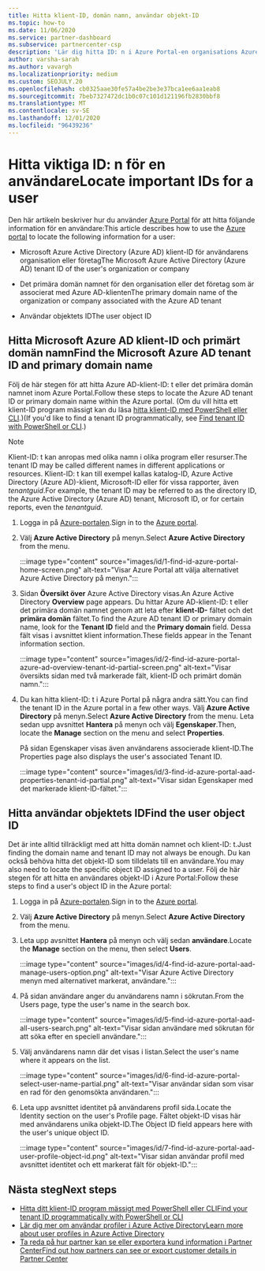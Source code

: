 ```yaml
---
title: Hitta klient-ID, domän namn, användar objekt-ID
ms.topic: how-to
ms.date: 11/06/2020
ms.service: partner-dashboard
ms.subservice: partnercenter-csp
description: 'Lär dig hitta ID: n i Azure Portal-en organisations Azure AD-klient-ID, domän namn eller ett särskilt användar objekt-ID. Vissa uppgifter behöver den här informationen.'
author: varsha-sarah
ms.author: vavargh
ms.localizationpriority: medium
ms.custom: SEOJULY.20
ms.openlocfilehash: cb0325aae30fe57a4be2be3e37bca1ee6aa1eab8
ms.sourcegitcommit: 7beb7327472dc1b0c07c101d121196fb2830bbf8
ms.translationtype: MT
ms.contentlocale: sv-SE
ms.lasthandoff: 12/01/2020
ms.locfileid: "96439236"
---
```

# <a name="locate-important-ids-for-a-user"></a><span data-ttu-id="47b77-104">Hitta viktiga ID: n för en användare</span><span class="sxs-lookup"><span data-stu-id="47b77-104">Locate important IDs for a user</span></span>

<span data-ttu-id="47b77-105">Den här artikeln beskriver hur du använder [Azure Portal](https://portal.azure.com/) för att hitta följande information för en användare:</span><span class="sxs-lookup"><span data-stu-id="47b77-105">This article describes how to use the [Azure portal](https://portal.azure.com/) to locate the following information for a user:</span></span>

- <span data-ttu-id="47b77-106">Microsoft Azure Active Directory (Azure AD) klient-ID för användarens organisation eller företag</span><span class="sxs-lookup"><span data-stu-id="47b77-106">The Microsoft Azure Active Directory (Azure AD) tenant ID of the user's organization or company</span></span>

- <span data-ttu-id="47b77-107">Det primära domän namnet för den organisation eller det företag som är associerat med Azure AD-klienten</span><span class="sxs-lookup"><span data-stu-id="47b77-107">The primary domain name of the organization or company associated with the Azure AD tenant</span></span>

- <span data-ttu-id="47b77-108">Användar objektets ID</span><span class="sxs-lookup"><span data-stu-id="47b77-108">The user object ID</span></span>

## <a name="find-the-microsoft-azure-ad-tenant-id-and-primary-domain-name"></a><span data-ttu-id="47b77-109">Hitta Microsoft Azure AD klient-ID och primärt domän namn</span><span class="sxs-lookup"><span data-stu-id="47b77-109">Find the Microsoft Azure AD tenant ID and primary domain name</span></span>

<span data-ttu-id="47b77-110">Följ de här stegen för att hitta Azure AD-klient-ID: t eller det primära domän namnet inom Azure Portal.</span><span class="sxs-lookup"><span data-stu-id="47b77-110">Follow these steps to locate the Azure AD tenant ID or primary domain name within the Azure portal.</span></span> <span data-ttu-id="47b77-111">(Om du vill hitta ett klient-ID program mässigt kan du läsa [hitta klient-ID med PowerShell eller CLI](/azure/active-directory/fundamentals/active-directory-how-to-find-tenant.md#find-tenant-id-with-powershell).)</span><span class="sxs-lookup"><span data-stu-id="47b77-111">(If you'd like to find a tenant ID programmatically, see [Find tenant ID with PowerShell or CLI](/azure/active-directory/fundamentals/active-directory-how-to-find-tenant.md#find-tenant-id-with-powershell).)</span></span>

> [!NOTE]
> <span data-ttu-id="47b77-112">Klient-ID: t kan anropas med olika namn i olika program eller resurser.</span><span class="sxs-lookup"><span data-stu-id="47b77-112">The tenant ID may be called different names in different applications or resources.</span></span> <span data-ttu-id="47b77-113">Klient-ID: t kan till exempel kallas katalog-ID, Azure Active Directory (Azure AD)-klient, Microsoft-ID eller för vissa rapporter, även *tenantguid*.</span><span class="sxs-lookup"><span data-stu-id="47b77-113">For example, the tenant ID may be referred to as the directory ID, the Azure Active Directory (Azure AD) tenant, Microsoft ID, or for certain reports, even the *tenantguid*.</span></span>

1. <span data-ttu-id="47b77-114">Logga in på [Azure-portalen](https://portal.azure.com/).</span><span class="sxs-lookup"><span data-stu-id="47b77-114">Sign in to the [Azure portal](https://portal.azure.com/).</span></span>

2. <span data-ttu-id="47b77-115">Välj **Azure Active Directory** på menyn.</span><span class="sxs-lookup"><span data-stu-id="47b77-115">Select **Azure Active Directory** from the menu.</span></span>

   :::image type="content" source="images/id/1-find-id-azure-portal-home-screen.png" alt-text="Visar Azure Portal att välja alternativet Azure Active Directory på menyn.":::

3. <span data-ttu-id="47b77-117">Sidan **Översikt över** Azure Active Directory visas.</span><span class="sxs-lookup"><span data-stu-id="47b77-117">An Azure Active Directory **Overview** page appears.</span></span> <span data-ttu-id="47b77-118">Du hittar Azure AD-klient-ID: t eller det primära domän namnet genom att leta efter **klient-ID-** fältet och det **primära domän** fältet.</span><span class="sxs-lookup"><span data-stu-id="47b77-118">To find the Azure AD tenant ID or primary domain name, look for the **Tenant ID** field and the **Primary domain** field.</span></span> <span data-ttu-id="47b77-119">Dessa fält visas i avsnittet klient information.</span><span class="sxs-lookup"><span data-stu-id="47b77-119">These fields appear in the Tenant information section.</span></span>

   :::image type="content" source="images/id/2-find-id-azure-portal-azure-ad-overview-tenant-id-partial-screen.png" alt-text="Visar översikts sidan med två markerade fält, klient-ID och primärt domän namn.":::

4. <span data-ttu-id="47b77-121">Du kan hitta klient-ID: t i Azure Portal på några andra sätt.</span><span class="sxs-lookup"><span data-stu-id="47b77-121">You can find the tenant ID in the Azure portal in a few other ways.</span></span> <span data-ttu-id="47b77-122">Välj **Azure Active Directory** på menyn.</span><span class="sxs-lookup"><span data-stu-id="47b77-122">Select **Azure Active Directory** from the menu.</span></span> <span data-ttu-id="47b77-123">Leta sedan upp avsnittet **Hantera** på menyn och välj **Egenskaper**.</span><span class="sxs-lookup"><span data-stu-id="47b77-123">Then, locate the **Manage** section on the menu and select **Properties**.</span></span>

   <span data-ttu-id="47b77-124">På sidan Egenskaper visas även användarens associerade klient-ID.</span><span class="sxs-lookup"><span data-stu-id="47b77-124">The Properties page also displays the user's associated Tenant ID.</span></span>

   :::image type="content" source="images/id/3-find-id-azure-portal-aad-properties-tenant-id-partial.png" alt-text="Visar sidan Egenskaper med det markerade klient-ID-fältet.":::

## <a name="find-the-user-object-id"></a><span data-ttu-id="47b77-126">Hitta användar objektets ID</span><span class="sxs-lookup"><span data-stu-id="47b77-126">Find the user object ID</span></span>

<span data-ttu-id="47b77-127">Det är inte alltid tillräckligt med att hitta domän namnet och klient-ID: t.</span><span class="sxs-lookup"><span data-stu-id="47b77-127">Just finding the domain name and tenant ID may not always be enough.</span></span> <span data-ttu-id="47b77-128">Du kan också behöva hitta det objekt-ID som tilldelats till en användare.</span><span class="sxs-lookup"><span data-stu-id="47b77-128">You may also need to locate the specific object ID assigned to a user.</span></span> <span data-ttu-id="47b77-129">Följ de här stegen för att hitta en användares objekt-ID i Azure Portal:</span><span class="sxs-lookup"><span data-stu-id="47b77-129">Follow these steps to find a user's object ID in the Azure portal:</span></span>

1. <span data-ttu-id="47b77-130">Logga in på [Azure-portalen](https://portal.azure.com/).</span><span class="sxs-lookup"><span data-stu-id="47b77-130">Sign in to the [Azure portal](https://portal.azure.com/).</span></span>

2. <span data-ttu-id="47b77-131">Välj **Azure Active Directory** på menyn.</span><span class="sxs-lookup"><span data-stu-id="47b77-131">Select **Azure Active Directory** from the menu.</span></span>

3. <span data-ttu-id="47b77-132">Leta upp avsnittet **Hantera** på menyn och välj sedan **användare**.</span><span class="sxs-lookup"><span data-stu-id="47b77-132">Locate the **Manage** section on the menu, then select **Users**.</span></span>

      :::image type="content" source="images/id/4-find-id-azure-portal-aad-manage-users-option.png" alt-text="Visar Azure Active Directory menyn med alternativet markerat, användare.":::

4. <span data-ttu-id="47b77-134">På sidan användare anger du användarens namn i sökrutan.</span><span class="sxs-lookup"><span data-stu-id="47b77-134">From the Users page, type the user's name in the search box.</span></span>

      :::image type="content" source="images/id/5-find-id-azure-portal-aad-all-users-search.png" alt-text="Visar sidan användare med sökrutan för att söka efter en speciell användare.":::

5. <span data-ttu-id="47b77-136">Välj användarens namn där det visas i listan.</span><span class="sxs-lookup"><span data-stu-id="47b77-136">Select the user's name where it appears on the list.</span></span>  

      :::image type="content" source="images/id/6-find-id-azure-portal-select-user-name-partial.png" alt-text="Visar användar sidan som visar en rad för den genomsökta användaren.":::

6. <span data-ttu-id="47b77-138">Leta upp avsnittet identitet på användarens profil sida.</span><span class="sxs-lookup"><span data-stu-id="47b77-138">Locate the Identity section on the user's Profile page.</span></span> <span data-ttu-id="47b77-139">Fältet objekt-ID visas här med användarens unika objekt-ID.</span><span class="sxs-lookup"><span data-stu-id="47b77-139">The Object ID field appears here with the user's unique object ID.</span></span>

      :::image type="content" source="images/id/7-find-id-azure-portal-aad-user-profile-object-id.png" alt-text="Visar sidan användar profil med avsnittet identitet och ett markerat fält för objekt-ID.":::

## <a name="next-steps"></a><span data-ttu-id="47b77-141">Nästa steg</span><span class="sxs-lookup"><span data-stu-id="47b77-141">Next steps</span></span>

- [<span data-ttu-id="47b77-142">Hitta ditt klient-ID program mässigt med PowerShell eller CLI</span><span class="sxs-lookup"><span data-stu-id="47b77-142">Find your tenant ID programmatically with PowerShell or CLI</span></span>](/azure/active-directory/fundamentals/active-directory-how-to-find-tenant)
- [<span data-ttu-id="47b77-143">Lär dig mer om användar profiler i Azure Active Directory</span><span class="sxs-lookup"><span data-stu-id="47b77-143">Learn more about user profiles in Azure Active Directory</span></span>](/azure/active-directory/fundamentals/active-directory-users-profile-azure-portal)
- [<span data-ttu-id="47b77-144">Ta reda på hur partner kan se eller exportera kund information i Partner Center</span><span class="sxs-lookup"><span data-stu-id="47b77-144">Find out how partners can see or export customer details in Partner Center</span></span>](see-your-customer-list.md)

